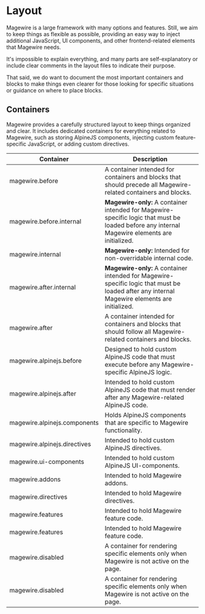 # Layout

Magewire is a large framework with many options and features. Still, we aim to keep things as flexible as possible,
providing an easy way to inject additional JavaScript, UI components, and other frontend-related elements that Magewire needs.

It's impossible to explain everything, and many parts are self-explanatory or include clear comments in the layout files to indicate their purpose.

That said, we do want to document the most important containers and blocks to make things even clearer for those looking
for specific situations or guidance on where to place blocks.

## Containers

Magewire provides a carefully structured layout to keep things organized and clear. It includes dedicated containers for
everything related to Magewire, such as storing AlpineJS components, injecting custom feature-specific JavaScript,
or adding custom directives.

| Container                    | Description                                                                                                                                    |
|------------------------------|------------------------------------------------------------------------------------------------------------------------------------------------|
| magewire.before              | A container intended for containers and blocks that should precede all Magewire-related containers and blocks.                                 |
| magewire.before.internal     | **Magewire-only:** A container intended for Magewire-specific logic that must be loaded before any internal Magewire elements are initialized. |
| magewire.internal            | **Magewire-only:** Intended for non-overridable internal code.                                                                                 |
| magewire.after.internal      | **Magewire-only:** A container intended for Magewire-specific logic that must be loaded after any internal Magewire elements are initialized.  |
| magewire.after               | A container intended for containers and blocks that should follow all Magewire-related containers and blocks.                                  |
| magewire.alpinejs.before     | Designed to hold custom AlpineJS code that must execute before any Magewire-specific AlpineJS logic.                                           |
| magewire.alpinejs.after      | Intended to hold custom AlpineJS code that must render after any Magewire-related AlpineJS code.                                               |
| magewire.alpinejs.components | Holds AlpineJS components that are specific to Magewire functionality.                                                                         |
| magewire.alpinejs.directives | Intended to hold custom AlpineJS directives.                                                                                                   |
| magewire.ui-components       | Intended to hold custom AlpineJS UI-components.                                                                                                |
| magewire.addons              | Intended to hold Magewire addons.                                                                                                              |
| magewire.directives          | Intended to hold Magewire directives.                                                                                                          |
| magewire.features            | Intended to hold Magewire feature code.                                                                                                        |
| magewire.features            | Intended to hold Magewire feature code.                                                                                                        |
| magewire.disabled            | A container for rendering specific elements only when Magewire is not active on the page.                                                      |
| magewire.disabled            | A container for rendering specific elements only when Magewire is not active on the page.                                                      |
